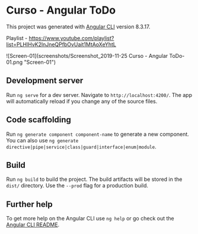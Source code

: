 # Curso - Angular ToDo

This project was generated with [Angular CLI](https://github.com/angular/angular-cli) version 8.3.17.

Playlist - https://www.youtube.com/playlist?list=PLHlHvK2lnJneQPfbOvUait1MtAoXeYhtL

![Screen-01](screenshots/Screenshot_2019-11-25 Curso - Angular ToDo-01.png "Screen-01")

## Development server

Run `ng serve` for a dev server. Navigate to `http://localhost:4200/`. The app will automatically reload if you change any of the source files.

## Code scaffolding

Run `ng generate component component-name` to generate a new component. You can also use `ng generate directive|pipe|service|class|guard|interface|enum|module`.

## Build

Run `ng build` to build the project. The build artifacts will be stored in the `dist/` directory. Use the `--prod` flag for a production build.

## Further help

To get more help on the Angular CLI use `ng help` or go check out the [Angular CLI README](https://github.com/angular/angular-cli/blob/master/README.md).
